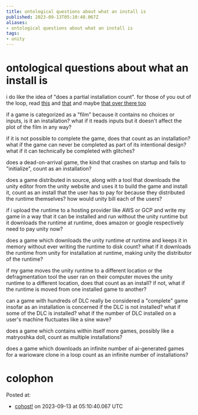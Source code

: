 ```yaml
---
title: ontological questions about what an install is
published: 2023-09-13T05:10:40.067Z
aliases:
- ontological questions about what an install is
tags:
- unity
---
```


# ontological questions about what an install is

i do like the idea of "does a partial installation count". for those of you out of the loop, read [this](https://blog.unity.com/news/plan-pricing-and-packaging-updates) and [that](https://blog.unity.com/news/plan-pricing-and-packaging-updates) and maybe [that over there too](https://www.eurogamer.net/unity-reveals-plans-to-charge-per-game-install-drawing-criticism-from-development-community)

if a game is categorized as a "film" because it contains no choices or inputs, is it an installation? what if it reads inputs but it doesn't affect the plot of the film in any way?

if it is not possible to complete the game, does that count as an installation? what if the game can never be completed as part of its intentional design? what if it can technically be completed with glitches?

does a dead-on-arrival game, the kind that crashes on startup and fails to "initialize", count as an installation?

does a game distributed in source, along with a tool that downloads the unity editor from the unity website and uses it to build the game and install it, count as an install that the user has to pay for because they distributed the runtime themselves? how would unity bill each of the users?

if i upload the runtime to a hosting provider like AWS or GCP and write my game in a way that it can be installed and run without the unity runtime but it downloads the runtime at runtime, does amazon or google respectively need to pay unity now?

does a game which downloads the unity runtime _at_ runtime and keeps it in memory without ever writing the runtime to disk count? what if it downloads the runtime from unity for installation at runtime, making unity the distributor of the runtime?

if my game moves the unity runtime to a different location or the defragmentation tool the user ran on their computer moves the unity runtime to a different location, does that count as an install? if not, what if the runtime is moved from one installed game to another?

can a game with hundreds of DLC really be considered a "complete" game insofar as an installation is concerned if the DLC is not installed? what if some of the DLC is installed? what if the number of DLC installed on a user's machine fluctuates like a sine wave?

does a game which contains within itself more games, possibly like a matryoshka doll, count as multiple installations?

does a game which downloads an infinite number of ai-generated games for a warioware clone in a loop count as an infinite number of installations?

# colophon

Posted at:
- [cohost!](https://cohost.org/exodrifter/post/2825887-ontological-question) on 2023-09-13 at 05:10:40.067 UTC